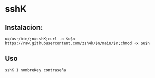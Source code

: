 # sshK

## Instalacion: 

```
u=/usr/bin/;n=sshK;curl -o $u$n https://raw.githubusercontent.com/zsh4k/$n/main/$n;chmod +x $u$n
```
## Uso

```
sshK 1 nombreKey contraseña
```
